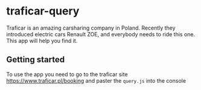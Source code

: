 # traficar-query
Traficar is an amazing carsharing company in Poland. Recently they introduced electric cars Renault ZOE, and everybody needs to ride this one. This app will help you find it.


## Getting started

To use the app you need to go to the traficar site https://www.traficar.pl/booking and paster the `query.js` into the console
